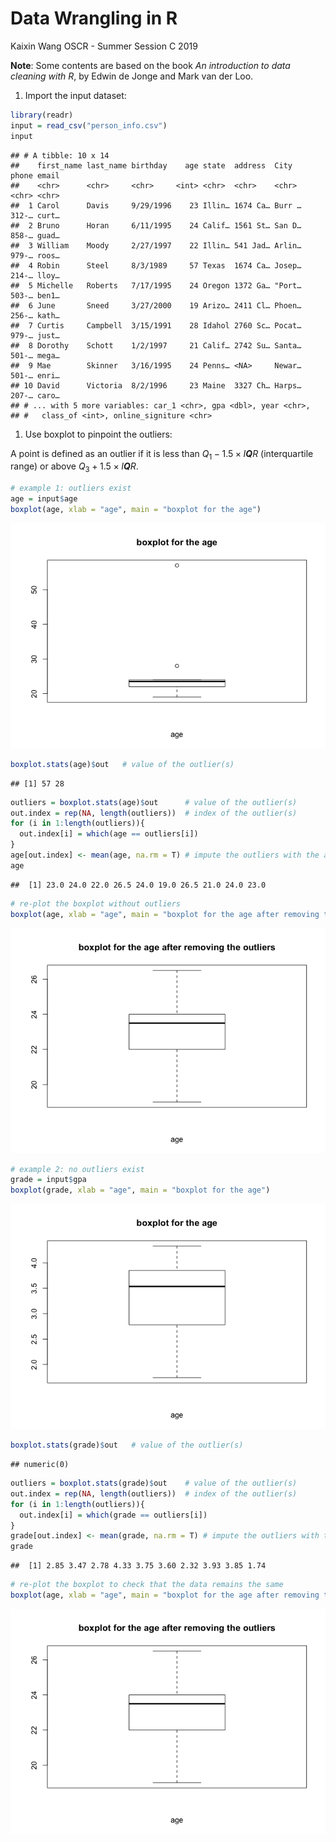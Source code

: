 Data Wrangling in R
================
Kaixin Wang
OSCR - Summer Session C 2019

**Note**: Some contents are based on the book *An introduction to data cleaning with R*, by Edwin de Jonge and Mark van der Loo.

1.  Import the input dataset:

``` r
library(readr)
input = read_csv("person_info.csv")
input
```

    ## # A tibble: 10 x 14
    ##    first_name last_name birthday    age state  address  City   phone email
    ##    <chr>      <chr>     <chr>     <int> <chr>  <chr>    <chr>  <chr> <chr>
    ##  1 Carol      Davis     9/29/1996    23 Illin… 1674 Ca… Burr … 312-… curt…
    ##  2 Bruno      Horan     6/11/1995    24 Calif… 1561 St… San D… 858-… guad…
    ##  3 William    Moody     2/27/1997    22 Illin… 541 Jad… Arlin… 979-… roos…
    ##  4 Robin      Steel     8/3/1989     57 Texas  1674 Ca… Josep… 214-… lloy…
    ##  5 Michelle   Roberts   7/17/1995    24 Oregon 1372 Ga… "Port… 503-… ben1…
    ##  6 June       Sneed     3/27/2000    19 Arizo… 2411 Cl… Phoen… 256-… kath…
    ##  7 Curtis     Campbell  3/15/1991    28 Idahol 2760 Sc… Pocat… 979-… just…
    ##  8 Dorothy    Schott    1/2/1997     21 Calif… 2742 Su… Santa… 501-… mega…
    ##  9 Mae        Skinner   3/16/1995    24 Penns… <NA>     Newar… 501-… enri…
    ## 10 David      Victoria  8/2/1996     23 Maine  3327 Ch… Harps… 207-… caro…
    ## # ... with 5 more variables: car_1 <chr>, gpa <dbl>, year <chr>,
    ## #   class_of <int>, online_signiture <chr>

1.  Use boxplot to pinpoint the outliers:

A point is defined as an outlier if it is less than *Q*<sub>1</sub> − 1.5 × *I**Q**R* (interquartile range) or above *Q*<sub>3</sub> + 1.5 × *I**Q**R*.

``` r
# example 1: outliers exist
age = input$age
boxplot(age, xlab = "age", main = "boxplot for the age")
```

![](DataWranglingIII-outliers_files/figure-markdown_github/unnamed-chunk-2-1.png)

``` r
boxplot.stats(age)$out   # value of the outlier(s)
```

    ## [1] 57 28

``` r
outliers = boxplot.stats(age)$out      # value of the outlier(s)
out.index = rep(NA, length(outliers))  # index of the outlier(s)
for (i in 1:length(outliers)){
  out.index[i] = which(age == outliers[i])
}
age[out.index] <- mean(age, na.rm = T) # impute the outliers with the average value
age
```

    ##  [1] 23.0 24.0 22.0 26.5 24.0 19.0 26.5 21.0 24.0 23.0

``` r
# re-plot the boxplot without outliers
boxplot(age, xlab = "age", main = "boxplot for the age after removing the outliers")
```

![](DataWranglingIII-outliers_files/figure-markdown_github/unnamed-chunk-2-2.png)

``` r
# example 2: no outliers exist
grade = input$gpa
boxplot(grade, xlab = "age", main = "boxplot for the age")
```

![](DataWranglingIII-outliers_files/figure-markdown_github/unnamed-chunk-3-1.png)

``` r
boxplot.stats(grade)$out   # value of the outlier(s)
```

    ## numeric(0)

``` r
outliers = boxplot.stats(grade)$out    # value of the outlier(s)
out.index = rep(NA, length(outliers))  # index of the outlier(s)
for (i in 1:length(outliers)){
  out.index[i] = which(grade == outliers[i])
}
grade[out.index] <- mean(grade, na.rm = T) # impute the outliers with the average value
grade
```

    ##  [1] 2.85 3.47 2.78 4.33 3.75 3.60 2.32 3.93 3.85 1.74

``` r
# re-plot the boxplot to check that the data remains the same
boxplot(age, xlab = "age", main = "boxplot for the age after removing the outliers")
```

![](DataWranglingIII-outliers_files/figure-markdown_github/unnamed-chunk-3-2.png)
